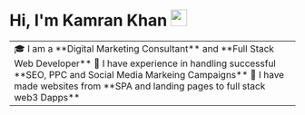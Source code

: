 # Hi, I'm Kamran Khan <img src="https://github.com/TheDudeThatCode/TheDudeThatCode/blob/master/Assets/Hi.gif" width="29px">

<table>
<tr>
  <td valign="center">
    🎓 I am a **Digital Marketing Consultant** and **Full Stack Web Developer**
    🎯 I have experience in handling successful **SEO, PPC and Social Media Markeing Campaigns**
    👨 I have made websites from **SPA and landing pages to full stack web3 Dapps**
  </td>
</tr>
</table>

<!--
**khank8476/khank8476** is a ✨ _special_ ✨ repository because its `README.md` (this file) appears on your GitHub profile.

Here are some ideas to get you started:

- 🔭 I’m currently working on ...
- 🌱 I’m currently learning ...
- 👯 I’m looking to collaborate on ...
- 🤔 I’m looking for help with ...
- 💬 Ask me about ...
- 📫 How to reach me: ...
- 😄 Pronouns: ...
- ⚡ Fun fact: ...
-->
